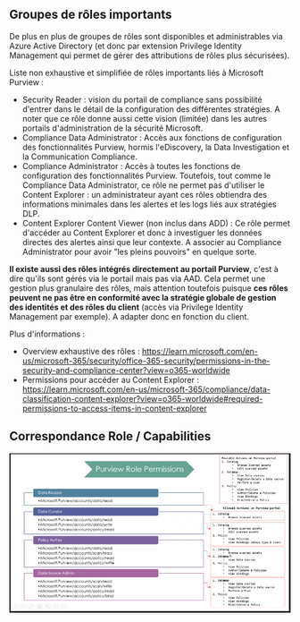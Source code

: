 ## Groupes de rôles importants

De plus en plus de groupes de rôles sont disponibles et administrables via Azure Active Directory (et donc par extension Privilege Identity Management qui permet de gérer des attributions de rôles plus sécurisées).

Liste non exhaustive et simplifiée de rôles importants liés à Microsoft Purview :
- Security Reader : vision du portail de compliance sans possibilité d'entrer dans le détail de la configuration des différentes stratégies. A noter que ce rôle donne aussi cette vision (limitée) dans les autres portails d'administration de la sécurité Microsoft.
- Compliance Data Administrator : Accès aux fonctions de configuration des fonctionnalités Purview, hormis l'eDiscovery, la Data Investigation et la Communication Compliance.
- Compliance Administrator : Accès à toutes les fonctions de configuration des fonctionnalités Purview. Toutefois, tout comme le Compliance Data Administrator, ce rôle ne permet pas d'utiliser le Content Explorer : un administrateur ayant ces rôles obtiendra des informations minimales dans les alertes et les logs liés aux stratégies DLP.
- Content Explorer Content Viewer (non inclus dans ADD) : Ce rôle permet d'accéder au Content Explorer et donc à investiguer les données directes des alertes ainsi que leur contexte. A associer au Compliance Administrator pour avoir "les pleins pouvoirs" en quelque sorte.

**Il existe aussi des rôles intégrés directement au portail Purview**, c'est à dire qu'ils sont gérés via le portail mais pas via AAD. Cela permet une gestion plus granulaire des rôles, mais attention toutefois puisque **ces rôles peuvent ne pas être en conformité avec la stratégie globale de gestion des identités et des rôles du client** (accès via Privilege Identity Management par exemple).
A adapter donc en fonction du client.

Plus d'informations :
- Overview exhaustive des rôles : https://learn.microsoft.com/en-us/microsoft-365/security/office-365-security/permissions-in-the-security-and-compliance-center?view=o365-worldwide
- Permissions pour accéder au Content Explorer : https://learn.microsoft.com/en-us/microsoft-365/compliance/data-classification-content-explorer?view=o365-worldwide#required-permissions-to-access-items-in-content-explorer 



## Correspondance Role / Capabilities

![image.png](/.attachments/image-3805c55d-44de-4abd-9ac3-9329f383b0dc.png)